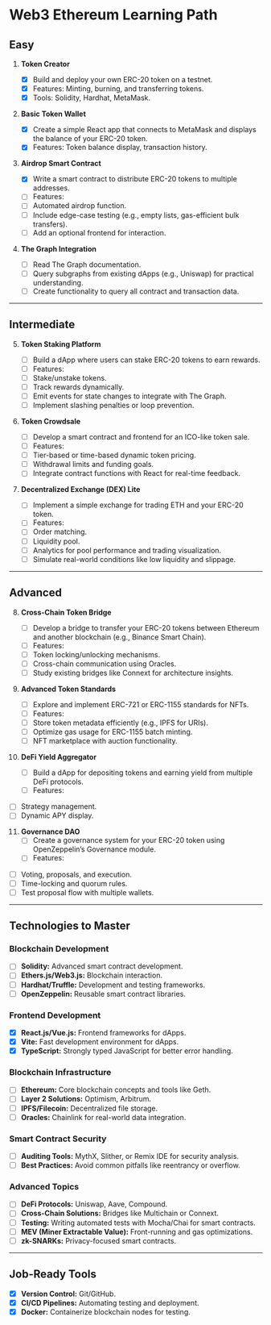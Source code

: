 # Web3 Ethereum Learning Path

## **Easy**

1. **Token Creator**

   - [x] Build and deploy your own ERC-20 token on a testnet.
   - [x] Features: Minting, burning, and transferring tokens.
   - [x] Tools: Solidity, Hardhat, MetaMask.

2. **Basic Token Wallet**

   - [x] Create a simple React app that connects to MetaMask and displays the balance of your ERC-20 token.
   - [x] Features: Token balance display, transaction history.

3. **Airdrop Smart Contract**

   - [x] Write a smart contract to distribute ERC-20 tokens to multiple addresses.
   - [ ] Features:
   - [ ] Automated airdrop function.
   - [ ] Include edge-case testing (e.g., empty lists, gas-efficient bulk transfers).
   - [ ] Add an optional frontend for interaction.

4. **The Graph Integration**
   - [ ] Read The Graph documentation.
   - [ ] Query subgraphs from existing dApps (e.g., Uniswap) for practical understanding.
   - [ ] Create functionality to query all contract and transaction data.

---

## **Intermediate**

5. **Token Staking Platform**

   - [ ] Build a dApp where users can stake ERC-20 tokens to earn rewards.
   - [ ] Features:
   - [ ] Stake/unstake tokens.
   - [ ] Track rewards dynamically.
   - [ ] Emit events for state changes to integrate with The Graph.
   - [ ] Implement slashing penalties or loop prevention.

6. **Token Crowdsale**

   - [ ] Develop a smart contract and frontend for an ICO-like token sale.
   - [ ] Features:
   - [ ] Tier-based or time-based dynamic token pricing.
   - [ ] Withdrawal limits and funding goals.
   - [ ] Integrate contract functions with React for real-time feedback.

7. **Decentralized Exchange (DEX) Lite**
   - [ ] Implement a simple exchange for trading ETH and your ERC-20 token.
   - [ ] Features:
   - [ ] Order matching.
   - [ ] Liquidity pool.
   - [ ] Analytics for pool performance and trading visualization.
   - [ ] Simulate real-world conditions like low liquidity and slippage.

---

## **Advanced**

8. **Cross-Chain Token Bridge**

   - [ ] Develop a bridge to transfer your ERC-20 tokens between Ethereum and another blockchain (e.g., Binance Smart Chain).
   - [ ] Features:
   - [ ] Token locking/unlocking mechanisms.
   - [ ] Cross-chain communication using Oracles.
   - [ ] Study existing bridges like Connext for architecture insights.

9. **Advanced Token Standards**

   - [ ] Explore and implement ERC-721 or ERC-1155 standards for NFTs.
   - [ ] Features:
   - [ ] Store token metadata efficiently (e.g., IPFS for URIs).
   - [ ] Optimize gas usage for ERC-1155 batch minting.
   - [ ] NFT marketplace with auction functionality.

10. **DeFi Yield Aggregator**

    - [ ] Build a dApp for depositing tokens and earning yield from multiple DeFi protocols.
    - [ ] Features:

- [ ] Strategy management.
- [ ] Dynamic APY display.

11. **Governance DAO**
    - [ ] Create a governance system for your ERC-20 token using OpenZeppelin’s Governance module.
    - [ ] Features:

- [ ] Voting, proposals, and execution.
- [ ] Time-locking and quorum rules.
- [ ] Test proposal flow with multiple wallets.

---

## **Technologies to Master**

### **Blockchain Development**

- [ ] **Solidity:** Advanced smart contract development.
- [ ] **Ethers.js/Web3.js:** Blockchain interaction.
- [ ] **Hardhat/Truffle:** Development and testing frameworks.
- [ ] **OpenZeppelin:** Reusable smart contract libraries.

### **Frontend Development**

- [x] **React.js/Vue.js:** Frontend frameworks for dApps.
- [x] **Vite:** Fast development environment for dApps.
- [x] **TypeScript:** Strongly typed JavaScript for better error handling.

### **Blockchain Infrastructure**

- [ ] **Ethereum:** Core blockchain concepts and tools like Geth.
- [ ] **Layer 2 Solutions:** Optimism, Arbitrum.
- [ ] **IPFS/Filecoin:** Decentralized file storage.
- [ ] **Oracles:** Chainlink for real-world data integration.

### **Smart Contract Security**

- [ ] **Auditing Tools:** MythX, Slither, or Remix IDE for security analysis.
- [ ] **Best Practices:** Avoid common pitfalls like reentrancy or overflow.

### **Advanced Topics**

- [ ] **DeFi Protocols:** Uniswap, Aave, Compound.
- [ ] **Cross-Chain Solutions:** Bridges like Multichain or Connext.
- [ ] **Testing:** Writing automated tests with Mocha/Chai for smart contracts.
- [ ] **MEV (Miner Extractable Value):** Front-running and gas optimizations.
- [ ] **zk-SNARKs:** Privacy-focused smart contracts.

---

## **Job-Ready Tools**

- [x] **Version Control:** Git/GitHub.
- [x] **CI/CD Pipelines:** Automating testing and deployment.
- [x] **Docker:** Containerize blockchain nodes for testing.
